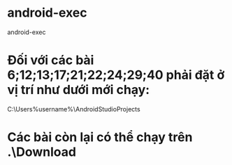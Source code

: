 # android-exec
 android-exec

# Đối với các bài 6;12;13;17;21;22;24;29;40 phải đặt ở vị trí như dưới mới chạy:

C:\Users\%username%\AndroidStudioProjects

# Các bài còn lại có thể chạy trên .\Download 